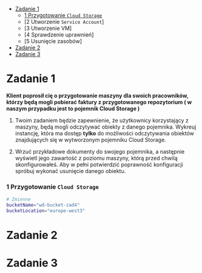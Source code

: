 * [Zadanie 1](#zadanie-1)
  * [1 Przygotowanie `Cloud Storage`](#1-przygotowanie-cloud-storage)
  * [2 Utworzenie `Service Account`]
  * [3 Utworzenie VM]
  * [4 Sprawdzenie uprawnień]
  * [5 Usunięcie zasobów]
* [Zadanie 2](#zadanie-2)
* [Zadanie 3](#zadanie-3)


# Zadanie 1

**Klient poprosił cię o przygotowanie maszyny dla swoich pracowników, którzy będą mogli pobierać  faktury z przygotowanego repozytorium ( w naszym przypadku jest to pojemnik Cloud Storage )**

1. Twoim zadaniem będzie zapewnienie, że użytkownicy korzystający z maszyny, będą mogli odczytywać obiekty z danego pojemnika. Wykreuj instancję, która ma dostęp **tylko** do możliwości odczytywania obiektów znajdujących się w wytworzonym pojemniku Cloud Storage.

2. Wrzuć przykładowe dokumenty do swojego pojemnika, a następnie wyświetl jego zawartość z poziomu maszyny, którą przed chwilą skonfigurowałeś. Aby w pełni potwierdzić poprawność konfiguracji spróbuj wykonać usunięcie danego obiektu.

### 1 Przygotowanie `Cloud Storage`

```bash
# Zmienne
bucketName="wd-bucket-zad4"
bucketLocation="europe-west3"
```


# Zadanie 2
# Zadanie 3
